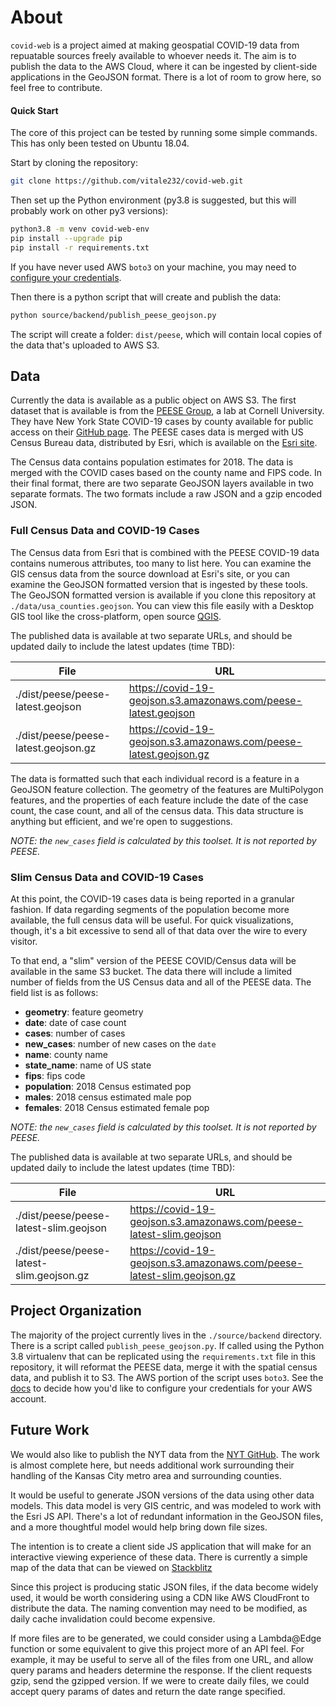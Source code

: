 # About

`covid-web` is a project aimed at making geospatial COVID-19 data from repuatable sources freely available to whoever needs it. The aim is to publish the data to the AWS Cloud, where it can be ingested by client-side applications in the GeoJSON format. There is a lot of room to grow here, so feel free to contribute.

#### Quick Start

The core of this project can be tested by running some simple commands. This has only been tested on Ubuntu 18.04.

Start by cloning the repository:

```bash
git clone https://github.com/vitale232/covid-web.git
```

Then set up the Python environment (py3.8 is suggested, but this will probably work on other py3 versions):

```bash
python3.8 -m venv covid-web-env
pip install --upgrade pip
pip install -r requirements.txt
```

If you have never used AWS `boto3` on your machine, you may need to [configure your credentials](https://boto3.amazonaws.com/v1/documentation/api/latest/guide/configuration.html).

Then there is a python script that will create and publish the data:

```bash
python source/backend/publish_peese_geojson.py
```

The script will create a folder: `dist/peese`, which will contain local copies of the data that's uploaded to AWS S3.

## Data 

Currently the data is available as a public object on AWS S3. The first dataset that is available is from the [PEESE Group](https://www.peese.org/), a lab at Cornell University. They have New York State COVID-19 cases by county available for public access on their [GitHub page](https://github.com/PEESEgroup/PEESE-COVID19). The PEESE cases data is merged with US Census Bureau data, distributed by Esri, which is available on the [Esri site](https://www.arcgis.com/home/item.html?id=a00d6b6149b34ed3b833e10fb72ef47b).

The Census data contains population estimates for 2018. The data is merged with the COVID cases based on the county name and FIPS code. In their final format, there are two separate GeoJSON layers available in two separate formats. The two formats include a raw JSON and a gzip encoded JSON.

### Full Census Data and COVID-19 Cases

The Census data from Esri that is combined with the PEESE COVID-19 data contains numerous attributes, too many to list here. You can examine the GIS census data from the source download at Esri's site, or you can examine the GeoJSON formatted version that is ingested by these tools. The GeoJSON formatted version is available if you clone this repository at `./data/usa_counties.geojson`. You can view this file easily with a Desktop GIS tool like the cross-platform, open source [QGIS](https://qgis.org/en/site/).

The published data is available at two separate URLs, and should be updated daily to include the latest updates (time TBD):

|     File                             |                           URL                                |
|--------------------------------------|--------------------------------------------------------------|
| ./dist/peese/peese-latest.geojson    | https://covid-19-geojson.s3.amazonaws.com/peese-latest.geojson |
| ./dist/peese/peese-latest.geojson.gz | https://covid-19-geojson.s3.amazonaws.com/peese-latest.geojson.gz | 

The data is formatted such that each individual record is a feature in a GeoJSON feature collection. The geometry of the features are MultiPolygon features, and the properties of each feature include the date of the case count, the case count, and all of the census data. This data structure is anything but efficient, and we're open to suggestions.

*NOTE: the `new_cases` field is calculated by this toolset. It is not reported by PEESE.*

### Slim Census Data and COVID-19 Cases

At this point, the COVID-19 cases data is being reported in a granular fashion. If data regarding segments of the population become more available, the full census data will be useful. For quick visualizations, though, it's a bit excessive to send all of that data over the wire to every visitor.

To that end, a "slim" version of the PEESE COVID/Census data will be available in the same S3 bucket. The data there will include a limited number of fields from the US Census data and all of the PEESE data. The field list is as follows:

- **geometry**: feature geometry
- **date**: date of case count
- **cases**: number of cases
- **new_cases**: number of new cases on the `date`
- **name**: county name
- **state_name**: name of US state
- **fips**: fips code
- **population**: 2018 Census estimated pop
- **males**: 2018 census estimated male pop
- **females**: 2018 Census estimated female pop

*NOTE: the `new_cases` field is calculated by this toolset. It is not reported by PEESE.*

The published data is available at two separate URLs, and should be updated daily to include the latest updates (time TBD):

|     File                             |                           URL                                |
|--------------------------------------|--------------------------------------------------------------|
| ./dist/peese/peese-latest-slim.geojson    | https://covid-19-geojson.s3.amazonaws.com/peese-latest-slim.geojson |
| ./dist/peese/peese-latest-slim.geojson.gz | https://covid-19-geojson.s3.amazonaws.com/peese-latest-slim.geojson.gz | 

## Project Organization

The majority of the project currently lives in the `./source/backend` directory. There is a script called `publish_peese_geojson.py`. If called using the Python 3.8 virtualenv that can be replicated using the `requirements.txt` file in this repository, it will reformat the PEESE data, merge it with the spatial census data, and publish it to S3. The AWS portion of the script uses `boto3`. See the [docs](https://boto3.amazonaws.com/v1/documentation/api/latest/guide/configuration.html) to decide how you'd like to configure your credentials for your AWS account.

## Future Work

We would also like to publish the NYT data from the [NYT GitHub](https://github.com/nytimes/covid-19-data). The work is almost complete here, but needs additional work surrounding their handling of the Kansas City metro area and surrounding counties.

It would be useful to generate JSON versions of the data using other data models. This data model is very GIS centric, and was modeled to work with the Esri JS API. There's a lot of redundant information in the GeoJSON files, and a more thoughtful model would help bring down file sizes.

The intention is to create a client side JS application that will make for an interactive viewing experience of these data. There is currently a simple map of the data that can be viewed on [Stackblitz](https://stackblitz.com/edit/esri-play-peese-data?file=src%2Fapp%2Fesri-map%2Fesri-map.component.ts)

Since this project is producing static JSON files, if the data become widely used, it would be worth considering using a CDN like AWS CloudFront to distribute the data. The naming convention may need to be modified, as daily cache invalidation could become expensive.

If more files are to be generated, we could consider using a Lambda@Edge function or some equivalent to give this project more of an API feel. For example, it may be useful to serve all of the files from one URL, and allow query params and headers determine the response. If the client requests gzip, send the gzipped version. If we were to create daily files, we could accept query params of dates and return the date range specified.
